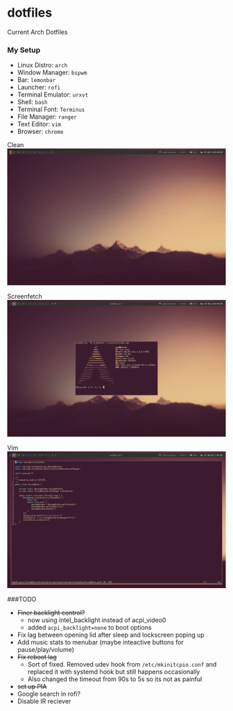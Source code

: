 # dotfiles
Current Arch Dotfiles

<!--- My Setup {{{ -->

### My Setup

* Linux Distro: `arch`
* Window Manager: `bspwm`
* Bar: `lemonbar`
* Launcher: `rofi`
* Terminal Emulator: `urxvt`
* Shell: `bash`
* Terminal Font: `Terminus`
* File Manager: `ranger`
* Text Editor: `vim`
* Browser: `chrome`


Clean
![Clean][screen1]

Screenfetch
![Screenfetch][screen2]

Vim
![Vim][screen3]
<!--- }}} -->

###TODO

* ~~Finer backlight control?~~
  * now using intel_backlight instead of acpi_video0
  * added `acpi_backlight=none` to boot options
* Fix lag between opening lid after sleep and lockscreen poping up
* Add music stats to menubar (maybe inteactive buttons for pause/play/volume)
* ~~Fix reboot lag~~
  * Sort of fixed. Removed udev hook from `/etc/mkinitcpio.conf` and replaced it with systemd hook but still happens occasionally
  * Also changed the timeout from 90s to 5s so its not as painful
* ~~set up PIA~~
* Google search in rofi?
* Disable IR reciever

[screen1]: pictures/screen1.jpg
[screen2]: pictures/screen2.jpg
[screen3]: pictures/screen3.jpg
